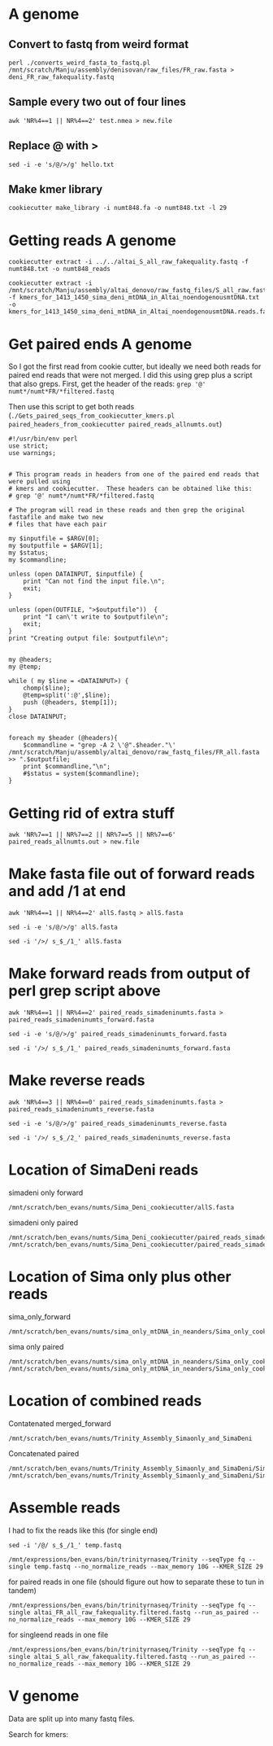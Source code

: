 # A genome
## Convert to fastq from weird format
```
perl ./converts_weird_fasta_to_fastq.pl /mnt/scratch/Manju/assembly/denisovan/raw_files/FR_raw.fasta > deni_FR_raw_fakequality.fastq
```
## Sample every two out of four lines
```
awk 'NR%4==1 || NR%4==2' test.nmea > new.file
```
## Replace @ with >

```
sed -i -e 's/@/>/g' hello.txt
```

## Make kmer library

```
cookiecutter make_library -i numt848.fa -o numt848.txt -l 29
```

# Getting reads A genome

```
cookiecutter extract -i ../../altai_S_all_raw_fakequality.fastq -f numt848.txt -o numt848_reads 
```

```
cookiecutter extract -i /mnt/scratch/Manju/assembly/altai_denovo/raw_fastq_files/S_all_raw.fasta -f kmers_for_1413_1450_sima_deni_mtDNA_in_Altai_noendogenousmtDNA.txt -o kmers_for_1413_1450_sima_deni_mtDNA_in_Altai_noendogenousmtDNA.reads.fa
```

# Get paired ends A genome

So I got the first read from cookie cutter, but ideally we need both reads for paired end reads that were not merged.  I did this using grep plus a script that also greps.  First, get the header of the reads: `grep '@' numt*/numt*FR/*filtered.fastq`

Then use this script to get both reads (`./Gets_paired_seqs_from_cookiecutter_kmers.pl paired_headers_from_cookiecutter paired_reads_allnumts.out`)

```
#!/usr/bin/env perl
use strict;
use warnings;


# This program reads in headers from one of the paired end reads that were pulled using 
# kmers and cookiecutter.  These headers can be obtained like this:
# grep '@' numt*/numt*FR/*filtered.fastq

# The program will read in these reads and then grep the original fastafile and make two new
# files that have each pair

my $inputfile = $ARGV[0];
my $outputfile = $ARGV[1];
my $status;
my $commandline;

unless (open DATAINPUT, $inputfile) {
	print "Can not find the input file.\n";
	exit;
}

unless (open(OUTFILE, ">$outputfile"))  {
	print "I can\'t write to $outputfile\n";
	exit;
}
print "Creating output file: $outputfile\n";


my @headers;
my @temp;

while ( my $line = <DATAINPUT>) {
	chomp($line);
	@temp=split(':@',$line);
	push (@headers, $temp[1]);
}		
close DATAINPUT;


foreach my $header (@headers){
	$commandline = "grep -A 2 \'@".$header."\' /mnt/scratch/Manju/assembly/altai_denovo/raw_fastq_files/FR_all.fasta >> ".$outputfile;
	print $commandline,"\n";
	#$status = system($commandline);
}

```

# Getting rid of extra stuff
```
awk 'NR%7==1 || NR%7==2 || NR%7==5 || NR%7==6' paired_reads_allnumts.out > new.file
```
# Make fasta file out of forward reads and add /1 at end

```
awk 'NR%4==1 || NR%4==2' allS.fastq > allS.fasta
```
```
sed -i -e 's/@/>/g' allS.fasta
```
```
sed -i '/>/ s_$_/1_' allS.fasta
```

# Make forward reads from output of perl grep script above
```
awk 'NR%4==1 || NR%4==2' paired_reads_simadeninumts.fasta > paired_reads_simadeninumts_forward.fasta
```
```
sed -i -e 's/@/>/g' paired_reads_simadeninumts_forward.fasta
```
```
sed -i '/>/ s_$_/1_' paired_reads_simadeninumts_forward.fasta
```

# Make reverse reads
```
awk 'NR%4==3 || NR%4==0' paired_reads_simadeninumts.fasta > paired_reads_simadeninumts_reverse.fasta
```
```
sed -i -e 's/@/>/g' paired_reads_simadeninumts_reverse.fasta
```
```
sed -i '/>/ s_$_/2_' paired_reads_simadeninumts_reverse.fasta
```

# Location of SimaDeni reads

simadeni only forward
```
/mnt/scratch/ben_evans/numts/Sima_Deni_cookiecutter/allS.fasta
```
simadeni only paired
```
/mnt/scratch/ben_evans/numts/Sima_Deni_cookiecutter/paired_reads_simadeninumts_forward.fasta
/mnt/scratch/ben_evans/numts/Sima_Deni_cookiecutter/paired_reads_simadeninumts_reverse.fasta 
```

# Location of Sima only plus other reads
sima_only_forward
```
/mnt/scratch/ben_evans/numts/sima_only_mtDNA_in_neanders/Sima_only_cookiecutter/simaonly_all_forwardreads_cat.fasta
```
sima only paired
```
/mnt/scratch/ben_evans/numts/sima_only_mtDNA_in_neanders/Sima_only_cookiecutter/simaonlypaired_reads_allnumts_forward.fasta
/mnt/scratch/ben_evans/numts/sima_only_mtDNA_in_neanders/Sima_only_cookiecutter/simaonlypaired_reads_allnumts_reverse.fasta
```

# Location of combined reads
Contatenated merged_forward
```
/mnt/scratch/ben_evans/numts/Trinity_Assembly_Simaonly_and_SimaDeni
```
Concatenated paired
```
/mnt/scratch/ben_evans/numts/Trinity_Assembly_Simaonly_and_SimaDeni/Sima_and_SimaDeni_paired_forward_cat.fasta
/mnt/scratch/ben_evans/numts/Trinity_Assembly_Simaonly_and_SimaDeni/Sima_and_SimaDeni_paired_reverse_cat.fasta
```

# Assemble reads

I had to fix the reads like this (for single end)
```
sed -i '/@/ s_$_/1_' temp.fastq
```

```
/mnt/expressions/ben_evans/bin/trinityrnaseq/Trinity --seqType fq --single temp.fastq --no_normalize_reads --max_memory 10G --KMER_SIZE 29
```

for paired reads in one file (should figure out how to separate these to tun in tandem)

```
/mnt/expressions/ben_evans/bin/trinityrnaseq/Trinity --seqType fq --single altai_FR_all_raw_fakequality.filtered.fastq --run_as_paired --no_normalize_reads --max_memory 10G --KMER_SIZE 29
```

for singleend reads in one file 

```
/mnt/expressions/ben_evans/bin/trinityrnaseq/Trinity --seqType fq --single altai_S_all_raw_fakequality.filtered.fastq --run_as_paired --no_normalize_reads --max_memory 10G --KMER_SIZE 29
```


# V genome

Data are split up into many fastq files.

Search for kmers:
```

```

